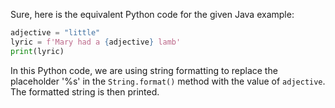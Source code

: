Sure, here is the equivalent Python code for the given Java example:

```python
adjective = "little"
lyric = f'Mary had a {adjective} lamb'
print(lyric)
```

In this Python code, we are using string formatting to replace the placeholder '%s' in the `String.format()` method with the value of `adjective`. The formatted string is then printed.
